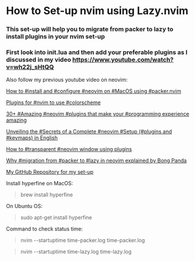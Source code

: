 # How to Set-up nvim using Lazy.nvim 

### This set-up will help you to migrate from packer to lazy to install plugins in your nvim set-up
### First look into init.lua and then add your preferable plugins as I discussed in my video <https://www.youtube.com/watch?v=wh22j_sHtQQ>

Also follow my previous youtube video on neovim:

[How to #install and #configure #neovim on #MacOS using #packer.nvim](https://www.youtube.com/watch?v=37LTZoK17XU&t=36s)

[Plugins for #nvim to use #colorscheme](https://www.youtube.com/watch?v=9fDuFwlT7cA&t=38s)

[30+ #Amazing #neovim #plugins that make your #programming experience amazing](https://www.youtube.com/watch?v=7Whw9qFRhpQ&t=187s)

[Unveiling the #Secrets of a Complete #neovim #Setup (#plugins and #keymaps) in English](https://www.youtube.com/watch?v=NXBprzIbulQ)

[How to #transparent #neovim window using plugins](https://www.youtube.com/watch?v=CQfIUCOVGsw)

[Why #migration from #packer to #lazy in neovim explained by Bong Panda](https://www.youtube.com/watch?v=JrjTf5-ARO4)

[My GitHub Repository for my set-up](https://github.com/haradhanadhikary/nvimsetup/tree/main)

Install hyperfine on MacOS: 

> brew install hyperfine



On Ubuntu OS: 
>sudo apt-get install hyperfine

Command to check status time: 
>nvim --startuptime time-packer.log time-packer.log

>nvim --startuptime time-lazy.log time-lazy.log




